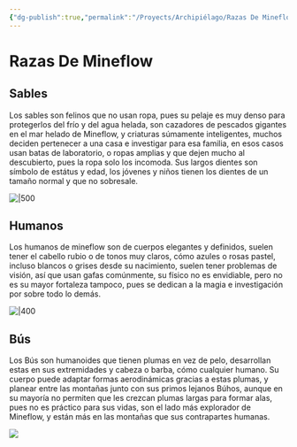 ```yaml
---
{"dg-publish":true,"permalink":"/Proyects/Archipiélago/Razas De Mineflow/","title":"Razas De Mineflow","updated":"2023-11-20T19:15:54.133-05:00"}
---
```



# Razas De Mineflow

## Sables

Los sables son felinos que no usan ropa, pues su pelaje es muy denso para protegerlos del frío y del agua helada, son cazadores de pescados gigantes en el mar helado de Mineflow, y criaturas súmamente inteligentes, muchos deciden pertenecer a una casa e investigar para esa familia, en esos casos usan batas de laboratorio, o ropas amplias y que dejen mucho al descubierto, pues la ropa solo los incomoda. Sus largos dientes son símbolo de estátus y edad, los jóvenes y niños tienen los dientes de un tamaño normal y que no sobresale. 

![|500](https://i.imgur.com/4TmrtU0.png)

## Humanos

Los humanos de mineflow son de cuerpos elegantes y definidos, suelen tener el cabello rubio o de tonos muy claros, cómo azules o rosas pastel, incluso blancos o grises desde su nacimiento, suelen tener problemas de visión, así que usan gafas comúnmente, su físico no es envidiable, pero no es su mayor fortaleza tampoco, pues se dedican a la magia e investigación por sobre todo lo demás.

![|400](https://i.imgur.com/2JZSpGX.png)

## Bús

Los Bús son humanoides que tienen plumas en vez de pelo, desarrollan estas en sus extremidades y cabeza o barba, cómo cualquier humano. Su cuerpo puede adaptar formas aerodinámicas gracias a estas plumas, y planear entre las montañas junto con sus primos lejanos Búhos, aunque en su mayoría no permiten que les crezcan plumas largas para formar alas, pues no es práctico para sus vidas, son el lado más explorador de Mineflow, y están más en las montañas que sus contrapartes humanas.

![](https://i.imgur.com/CnKpkq3.png)
